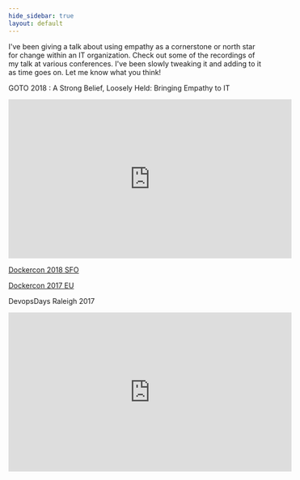 ```yaml
---
hide_sidebar: true
layout: default
---
```


I've been giving a talk about using empathy as a cornerstone or north star for change within an IT organization. Check out some of the recordings of my talk at various conferences. I've been slowly tweaking it and adding to it as time goes on. Let me know what you think!

<!--more-->

GOTO 2018 : A Strong Belief, Loosely Held: Bringing Empathy to IT

<div class="video-container">
<iframe width="560" height="315" src="https://www.youtube.com/embed/Lyza-qtFtus" frameborder="0" allow="accelerometer; autoplay; encrypted-media; gyroscope; picture-in-picture" allowfullscreen></iframe>
</div>

[Dockercon 2018 SFO](https://dockercon2018.hubs.vidyard.com/watch/v785UAnfRXvkCuas9H53qH)


[Dockercon 2017 EU](https://dockercon.docker.com/watch/w1YVVuf2WnMqnhJBjH4t3J)

DevopsDays Raleigh 2017

<div class="video-container">
<iframe width="560" height="315" src="https://www.youtube.com/embed/uUjm361Pme8" frameborder="0" allow="accelerometer; autoplay; encrypted-media; gyroscope; picture-in-picture" allowfullscreen></iframe>
</div>
